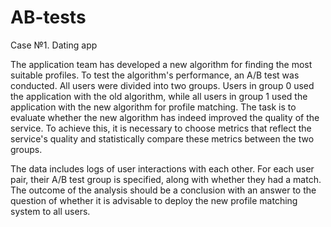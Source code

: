 # AB-tests

Case №1. Dating app

The application team has developed a new algorithm for finding the most suitable profiles. To test the algorithm's performance, an A/B test was conducted. All users were divided into two groups.
Users in group 0 used the application with the old algorithm, while all users in group 1 used the application with the new algorithm for profile matching.
The task is to evaluate whether the new algorithm has indeed improved the quality of the service. To achieve this, it is necessary to choose metrics that reflect the service's quality and statistically compare these metrics between the two groups.

The data includes logs of user interactions with each other. For each user pair, their A/B test group is specified, along with whether they had a match.
The outcome of the analysis should be a conclusion with an answer to the question of whether it is advisable to deploy the new profile matching system to all users.
